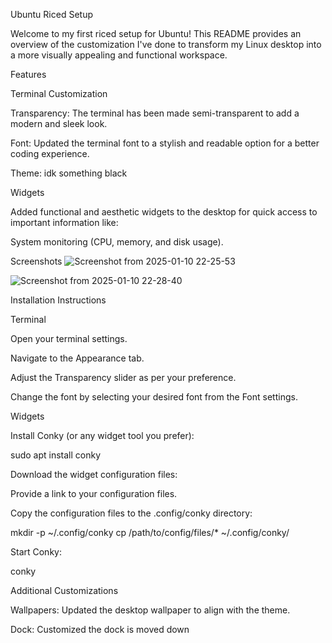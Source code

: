 Ubuntu Riced Setup

Welcome to my first riced setup for Ubuntu! This README provides an overview of the customization I've done to transform my Linux desktop into a more visually appealing and functional workspace.

Features

Terminal Customization

Transparency: The terminal has been made semi-transparent to add a modern and sleek look.

Font: Updated the terminal font to a stylish and readable option for a better coding experience.

Theme: idk something black

Widgets

Added functional and aesthetic widgets to the desktop for quick access to important information like:

System monitoring (CPU, memory, and disk usage).


Screenshots
![Screenshot from 2025-01-10 22-25-53](https://github.com/user-attachments/assets/7db99dac-d95f-4b0a-ab00-c806c5ee0a93)


![Screenshot from 2025-01-10 22-28-40](https://github.com/user-attachments/assets/573913d9-8bd2-4e0c-b483-2f7710c3e78b)





Installation Instructions

Terminal

Open your terminal settings.

Navigate to the Appearance tab.

Adjust the Transparency slider as per your preference.

Change the font by selecting your desired font from the Font settings.


Widgets

Install Conky (or any widget tool you prefer):

sudo apt install conky

Download the widget configuration files:

Provide a link to your configuration files.

Copy the configuration files to the .config/conky directory:

mkdir -p ~/.config/conky
cp /path/to/config/files/* ~/.config/conky/

Start Conky:

conky

Additional Customizations

Wallpapers: Updated the desktop wallpaper to align with the theme.

Dock: Customized the dock is moved down
